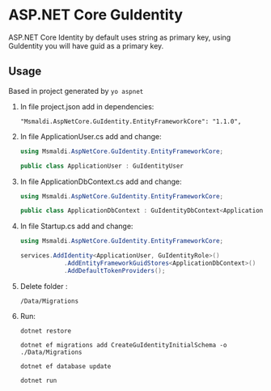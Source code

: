 ASP.NET Core **GuId**entity
===

ASP.NET Core Identity by default uses string as primary key, using GuIdentity you will have guid as a primary key.

## Usage

Based in project generated by `yo aspnet`

1. In file project.json add in dependencies:

	```
	"Msmaldi.AspNetCore.GuIdentity.EntityFrameworkCore": "1.1.0",
	```

2. In file ApplicationUser.cs add and change:

	```csharp
	using Msmaldi.AspNetCore.GuIdentity.EntityFrameworkCore;
	```
	```csharp
	public class ApplicationUser : GuIdentityUser
	```

3. In file ApplicationDbContext.cs add and change:

	```csharp
	using Msmaldi.AspNetCore.GuIdentity.EntityFrameworkCore;
	```
	```csharp
	public class ApplicationDbContext : GuIdentityDbContext<ApplicationUser>
	```

4. In file Startup.cs add and change:
	
	```csharp
	using Msmaldi.AspNetCore.GuIdentity.EntityFrameworkCore;
	```
	```csharp
	services.AddIdentity<ApplicationUser, GuIdentityRole>()
                .AddEntityFrameworkGuidStores<ApplicationDbContext>()
                .AddDefaultTokenProviders();
	```

5. Delete folder :

	`/Data/Migrations`

6. Run:
	```
	dotnet restore

	dotnet ef migrations add CreateGuIdentityInitialSchema -o ./Data/Migrations

	dotnet ef database update

	dotnet run
	```